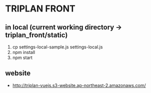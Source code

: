 # TRIPLAN FRONT

## in local (current working directory -> triplan_front/static)
1. cp settings-local-sample.js settings-local.js
1. npm install
2. npm start

## website
- http://triplan-vuejs.s3-website.ap-northeast-2.amazonaws.com/